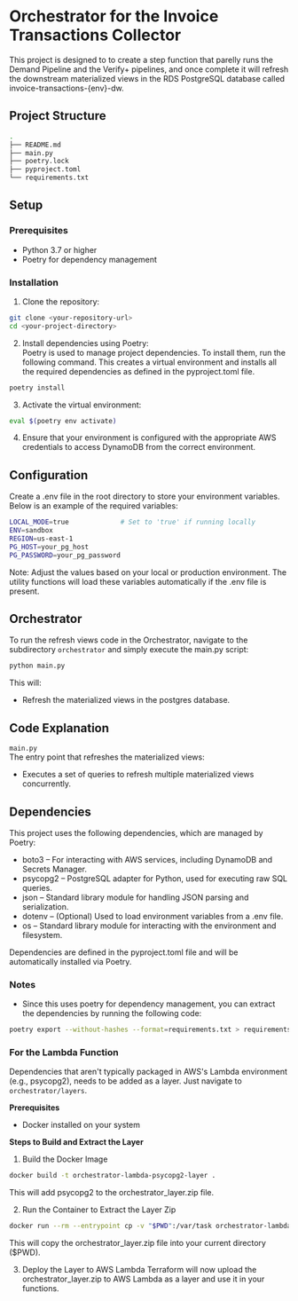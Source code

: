 # Orchestrator for the Invoice Transactions Collector
This project is designed to to create a step function that parelly runs the Demand Pipeline and the Verify+ pipelines, and once complete it will refresh the downstream materialized views in the RDS PostgreSQL database called 
invoice-transactions-{env}-dw.

## Project Structure
```bash
.
├── README.md
├── main.py
├── poetry.lock
├── pyproject.toml
└── requirements.txt
```

## Setup
### Prerequisites
* Python 3.7 or higher
* Poetry for dependency management

### Installation
1. Clone the repository:
```bash
git clone <your-repository-url>
cd <your-project-directory>
```

2. Install dependencies using Poetry: <br>Poetry is used to manage project dependencies. To install them, run the following command. This creates a virtual environment and installs all the required dependencies as defined in the pyproject.toml file.
```bash
poetry install
``` 

3. Activate the virtual environment:
```bash
eval $(poetry env activate)
```

4. Ensure that your environment is configured with the appropriate AWS credentials to access DynamoDB from the correct environment.

## Configuration
Create a .env file in the root directory to store your environment variables. Below is an example of the required variables:

```bash
LOCAL_MODE=true             # Set to 'true' if running locally
ENV=sandbox
REGION=us-east-1
PG_HOST=your_pg_host 
PG_PASSWORD=your_pg_password
```
Note: Adjust the values based on your local or production environment. The utility functions will load these variables automatically if the .env file is present.

## Orchestrator
To run the refresh views code in the Orchestrator, navigate to the subdirectory `orchestrator` and simply execute the main.py script:
```bash
python main.py
```

This will:
* Refresh the materialized views in the postgres database.

## Code Explanation

`main.py`
<br>The entry point that refreshes the materialized views:
* Executes a set of queries to refresh multiple materialized views concurrently.

## Dependencies
This project uses the following dependencies, which are managed by Poetry:

* boto3 – For interacting with AWS services, including DynamoDB and Secrets Manager.
* psycopg2 – PostgreSQL adapter for Python, used for executing raw SQL queries.
* json – Standard library module for handling JSON parsing and serialization.
* dotenv – (Optional) Used to load environment variables from a .env file.
* os – Standard library module for interacting with the environment and filesystem.

Dependencies are defined in the pyproject.toml file and will be automatically installed via Poetry.

### Notes
* Since this uses poetry for dependency management, you can extract the dependencies by running the following code:
```bash
poetry export --without-hashes --format=requirements.txt > requirements.txt
```

### For the Lambda Function
Dependencies that aren't typically packaged in AWS's Lambda environment (e.g., psycopg2), needs to be added as a layer. Just navigate to `orchestrator/layers`.

**Prerequisites**
* Docker installed on your system

**Steps to Build and Extract the Layer**
1. Build the Docker Image
```bash
docker build -t orchestrator-lambda-psycopg2-layer .
```
This will add psycopg2 to the orchestrator_layer.zip file.

2. Run the Container to Extract the Layer Zip
```bash
docker run --rm --entrypoint cp -v "$PWD":/var/task orchestrator-lambda-psycopg2-layer /opt/orchestrator_layer.zip /var/task/
```
This will copy the orchestrator_layer.zip file into your current directory ($PWD).

3. Deploy the Layer to AWS Lambda
Terraform will now upload the orchestrator_layer.zip to AWS Lambda as a layer and use it in your functions.